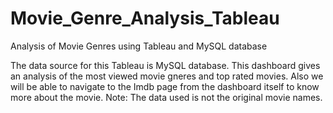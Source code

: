 # Movie_Genre_Analysis_Tableau
Analysis of Movie Genres using Tableau and MySQL database

The data source for this Tableau is MySQL database. This dashboard gives an analysis of the most viewed movie gneres and top rated movies. Also we will be able to navigate to the Imdb page from the dashboard itself to know more about the movie. 
Note: The data used is not the original movie names.
